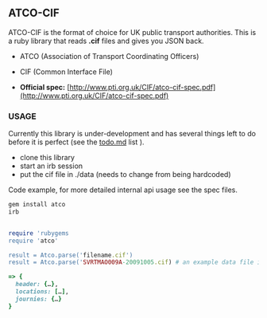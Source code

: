 ## ATCO-CIF

ATCO-CIF is the format of choice for UK public transport authorities. This is a ruby library that reads **.cif** files and gives you JSON back.

* ATCO (Association of Transport Coordinating Officers)
* CIF (Common Interface File)

* **Official spec:** [http://www.pti.org.uk/CIF/atco-cif-spec.pdf](http://www.pti.org.uk/CIF/atco-cif-spec.pdf)

### USAGE

Currently this library is under-development and has several things left to do before it is perfect (see the [todo.md](http://github.com/davidjrice/atco/blob/master/TODO.md) list ).

* clone this library
* start an irb session
* put the cif file in ./data (needs to change from being hardcoded)

Code example, for more detailed internal api usage see the spec files.


```ruby
gem install atco
irb


require 'rubygems
require 'atco'

result = Atco.parse('filename.cif')
result = Atco.parse('SVRTMAO009A-20091005.cif) # an example data file in the repo

=> {
  header: {…},
  locations: […],
  journies: {…}
}
```